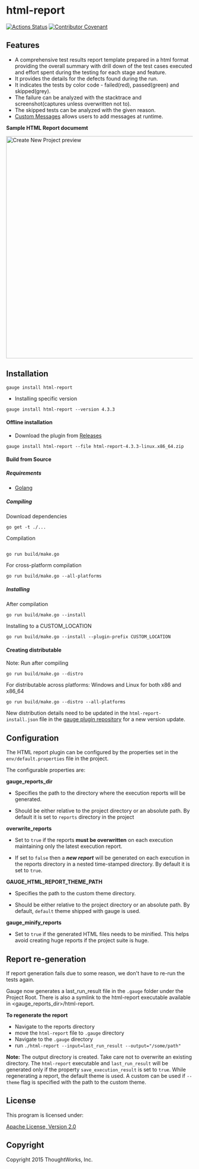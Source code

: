 html-report
==========

[![Actions Status](https://github.com/getgauge/html-report/workflows/test/badge.svg)](https://github.com/getgauge/html-report/actions)
[![Contributor Covenant](https://img.shields.io/badge/Contributor%20Covenant-v1.4%20adopted-ff69b4.svg)](CODE_OF_CONDUCT.md)

Features
-------

-  A comprehensive test results report template prepared in a html
   format providing the overall summary with drill down of the test
   cases executed and effort spent during the testing for each stage and feature.
-  It provides the details for the defects found during the run.
-  It indicates the tests by color code - failed(red), passed(green) and
   skipped(grey).
-  The failure can be analyzed with the stacktrace and
   screenshot(captures unless overwritten not to).
-  The skipped tests can be analyzed with the given reason.
-  [Custom Messages](https://docs.gauge.org/writing-specifications.html#custom-messages-in-reports) allows users to add messages at runtime.


**Sample HTML Report documemt**

<img src="https://github.com/getgauge/html-report/raw/master/images/sample.png" alt="Create New Project preview" style="width: 600px;"/>

Installation
------------

```
gauge install html-report
```

* Installing specific version
```
gauge install html-report --version 4.3.3
```

#### Offline installation
* Download the plugin from [Releases](https://github.com/getgauge/html-report/releases)
```
gauge install html-report --file html-report-4.3.3-linux.x86_64.zip
```

#### Build from Source

##### Requirements
* [Golang](http://golang.org/)

##### Compiling
Download dependencies
```
go get -t ./...
```

Compilation
```

go run build/make.go
```

For cross-platform compilation

```
go run build/make.go --all-platforms
```

##### Installing
After compilation

```
go run build/make.go --install
```

Installing to a CUSTOM_LOCATION

```
go run build/make.go --install --plugin-prefix CUSTOM_LOCATION
```

#### Creating distributable

Note: Run after compiling

```
go run build/make.go --distro
```

For distributable across platforms: Windows and Linux for both x86 and x86_64

```
go run build/make.go --distro --all-platforms
```

New distribution details need to be updated in the `html-report-install.json` file in the [gauge plugin repository](https://github.com/getgauge/gauge-repository) for a new version update.

Configuration
-------------

The HTML report plugin can be configured by the properties set in the
`env/default.properties` file in the project.

The configurable properties are:

**gauge_reports_dir**

-  Specifies the path to the directory where the execution reports will
   be generated.

-  Should be either relative to the project directory or an absolute
   path. By default it is set to `reports` directory in the project

**overwrite_reports**

-  Set to ``true`` if the reports **must be overwritten** on each
   execution maintaining only the latest execution report.

-  If set to `false` then a _**new report**_ will be generated on each execution in the reports directory in a nested time-stamped directory. By default it is set to `true`.


**GAUGE_HTML_REPORT_THEME_PATH**

-  Specifies the path to the custom theme directory.

-  Should be either relative to the project directory or an absolute
   path. By default, `default` theme shipped with gauge is used.

**gauge_minify_reports**

-  Set to ``true`` if the generated HTML files needs to be minified. This helps avoid creating huge reports if the project suite is huge.

Report re-generation
-------------------

If report generation fails due to some reason, we don't have to re-run the tests again.

Gauge now generates a last_run_result file in the `.gauge` folder under the Project Root. There is also a symlink to the html-report executable available in <gauge_reports_dir>/html-report.

**To regenerate the report**

- Navigate to the reports directory
- move the `html-report` file to `.gauge` directory
- Navigate to the `.gauge` directory
- run `./html-report --input=last_run_result --output="/some/path"`

**Note:** The output directory is created. Take care not to overwrite an existing directory. The `html-report` executable and `last_run_result` will be generated only if the property `save_execution_result` is set to `true`.
While regenerating a report, the default theme is used. A custom can be used if ``--theme`` flag is specified with the path to the custom theme.


License
-------

This program is licensed under:

[Apache License, Version 2.0](https://www.apache.org/licenses/LICENSE-2.0.txt)

Copyright
---------

Copyright 2015 ThoughtWorks, Inc.
